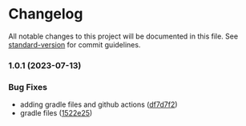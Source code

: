 # Changelog

All notable changes to this project will be documented in this file. See [standard-version](https://github.com/conventional-changelog/standard-version) for commit guidelines.

### 1.0.1 (2023-07-13)


### Bug Fixes

* adding gradle files and github actions ([df7d7f2](https://github.com/rudderlabs/rudder-sdk-android/commit/df7d7f2fef54c2f1ac8435c576a66429aa10ab3f))
* gradle files ([1522e25](https://github.com/rudderlabs/rudder-sdk-android/commit/1522e25197749caee93c7814e3c1836e7acb2b7b))
